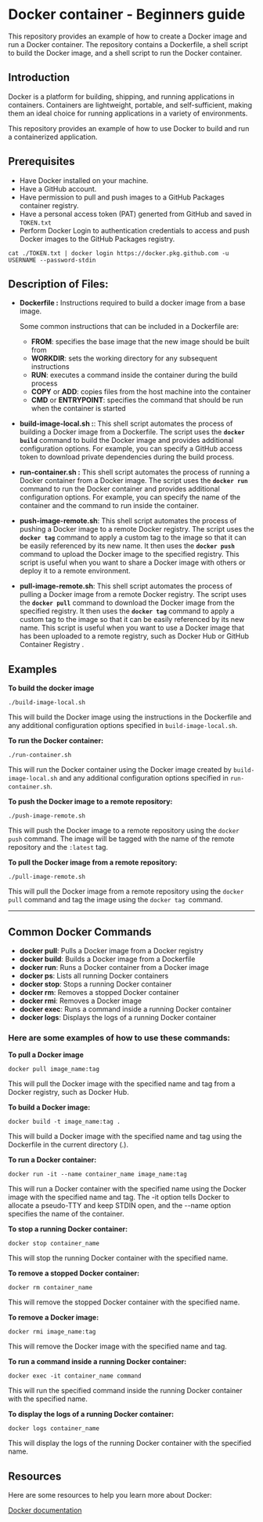 # Docker container - Beginners guide
This repository provides an example of how to create a Docker image and run a Docker container. The repository contains a Dockerfile, a shell script to build the Docker image, and a shell script to run the Docker container.


## Introduction

Docker is a platform for building, shipping, and running applications in containers. Containers are lightweight, portable, and self-sufficient, making them an ideal choice for running applications in a variety of environments.

This repository provides an example of how to use Docker to build and run a containerized application.


## Prerequisites

- Have Docker installed on your machine.
- Have a GitHub account.
- Have permission to pull and push images to a GitHub Packages container registry.
- Have a personal access token (PAT) generted from GitHub and saved in `TOKEN.txt`
- Perform Docker Login to authentication credentials to access and push Docker images to the GitHub Packages registry.
``` 
cat ./TOKEN.txt | docker login https://docker.pkg.github.com -u USERNAME --password-stdin
```

## Description of Files:
-  **Dockerfile :** Instructions required to build a docker image from a base image.

    Some common instructions that can be included in a Dockerfile are:

    - **FROM**: specifies the base image that the new image should be built from
    - **WORKDIR**: sets the working directory for any subsequent instructions
    - **RUN**: executes a command inside the container during the build process
    - **COPY** or **ADD**: copies files from the host machine into the container
    - **CMD** or **ENTRYPOINT**: specifies the command that should be run when the container is started

- **build-image-local.sh :**: This shell script automates the process of building a Docker image from a Dockerfile. The script uses the **`docker build`** command to build the Docker image and provides additional configuration options. For example, you can specify a GitHub access token to download private dependencies during the build process.

- **run-container.sh :** This shell script automates the process of running a Docker container from a Docker image. The script uses the **`docker run`** command to run the Docker container and provides additional configuration options. For example, you can specify the name of the container and the command to run inside the container.
- **push-image-remote.sh**:
This shell script automates the process of pushing a Docker image to a remote Docker registry. The script uses the **`docker tag`** command to apply a custom tag to the image so that it can be easily referenced by its new name. It then uses the **`docker push`** command to upload the Docker image to the specified registry. This script is useful when you want to share a Docker image with others or deploy it to a remote environment.

- **pull-image-remote.sh**: This shell script automates the process of pulling a Docker image from a remote Docker registry. The script uses the **`docker pull`** command to download the Docker image from the specified registry. It then uses the **`docker tag`** command to apply a custom tag to the image so that it can be easily referenced by its new name. This script is useful when you want to use a Docker image that has been uploaded to a remote registry, such as Docker Hub or GitHub Container Registry [](ghcr.io) .

## Examples
**To build the docker image**

``` 
./build-image-local.sh
```

This will build the Docker image using the instructions in the Dockerfile and any additional configuration options specified in `build-image-local.sh`.

**To run the Docker container:**

```
./run-container.sh
```
This will run the Docker container using the Docker image created by `build-image-local.sh` and any additional configuration options specified in `run-container.sh`.


**To push the Docker image to a remote repository:**

```
./push-image-remote.sh
```

This will push the Docker image to a remote repository using the `docker push` command. The image will be tagged with the name of the remote repository and the `:latest` tag.

**To pull the Docker image from a remote repository:**

```
./pull-image-remote.sh
```
This will pull the Docker image from a remote repository using the `docker pull` command and tag the image using the `docker tag `command.

---


## Common Docker Commands

- **docker pull**: Pulls a Docker image from a Docker registry
- **docker build**: Builds a Docker image from a Dockerfile
- **docker run**: Runs a Docker container from a Docker image
- **docker ps**: Lists all running Docker containers
- **docker stop**: Stops a running Docker container
- **docker rm**: Removes a stopped Docker container
- **docker rmi**: Removes a Docker image
- **docker exec**: Runs a command inside a running Docker container
- **docker logs**: Displays the logs of a running Docker container

### Here are some examples of how to use these commands:

**To pull a Docker image**
```
docker pull image_name:tag
```

This will pull the Docker image with the specified name and tag from a Docker registry, such as Docker Hub.

**To build a Docker image:**
```
docker build -t image_name:tag .
```

This will build a Docker image with the specified name and tag using the Dockerfile in the current directory (.).

**To run a Docker container:**
```
docker run -it --name container_name image_name:tag
```
This will run a Docker container with the specified name using the Docker image with the specified name and tag. The -it option tells Docker to allocate a pseudo-TTY and keep STDIN open, and the --name option specifies the name of the container.

**To stop a running Docker container:**
```
docker stop container_name
```
This will stop the running Docker container with the specified name.

**To remove a stopped Docker container:**
```
docker rm container_name
```
This will remove the stopped Docker container with the specified name.

**To remove a Docker image:**
```
docker rmi image_name:tag
```
This will remove the Docker image with the specified name and tag.

**To run a command inside a running Docker container:**
```
docker exec -it container_name command
```
This will run the specified command inside the running Docker container with the specified name.

**To display the logs of a running Docker container:**
```
docker logs container_name
```
This will display the logs of the running Docker container with the specified name.


## Resources
Here are some resources to help you learn more about Docker:

[Docker documentation](https://docs.docker.com/)
